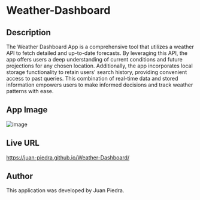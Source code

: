 # Weather-Dashboard

## Description
The Weather Dashboard App is a comprehensive tool that utilizes a weather API to fetch detailed and up-to-date forecasts. By leveraging this API, the app offers users a deep understanding of current conditions and future projections for any chosen location. Additionally, the app incorporates local storage functionality to retain users' search history, providing convenient access to past queries. This combination of real-time data and stored information empowers users to make informed decisions and track weather patterns with ease.

## App Image
![image](https://github.com/juan-piedra/Weather-Dashboard/assets/127042069/a849b1de-0eea-4178-998d-c32b40d0b561)


## Live URL
https://juan-piedra.github.io/Weather-Dashboard/

## Author
This application was developed by Juan Piedra.
